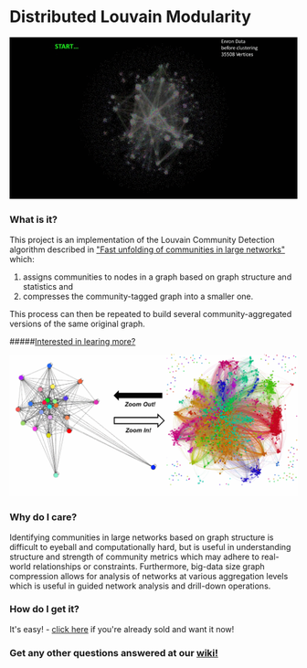 Distributed Louvain Modularity
==============================
![Louvain in Action](docs/images/animated.gif)
### What is it?
This project is an implementation of the Louvain Community Detection algorithm described in ["Fast unfolding of communities in large networks"](http://arxiv.org/pdf/0803.0476.pdf) which:

1. assigns communities to nodes in a graph based on graph structure and statistics and 
2. compresses the community-tagged graph into a smaller one.

This process can then be repeated to build several community-aggregated versions of the same original graph.

#####[Interested in learing more?](https://github.com/Sotera/distributed-louvain-modularity/wiki/Explain-%22Distributed-Louvain-Modularity%22.)

![Louvain Graph Compression](docs/images/Compression.png)
### Why do I care?
Identifying communities in large networks based on graph structure is difficult to eyeball and computationally hard, but is  useful in understanding structure and strength of community metrics which may adhere to real-world relationships or constraints.  Furthermore, big-data size graph compression allows for analysis of networks at various aggregation levels which is useful in guided network analysis and drill-down operations.

### How do I get it?
It's easy! - [click here](https://github.com/Sotera/distributed-louvain-modularity/wiki/How-do-I-install-it%3F) if you're already sold and want it now!

### Get any other questions answered at our [wiki!](https://github.com/Sotera/distributed-louvain-modularity/wiki)
